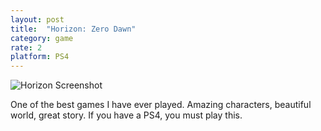 ```yaml
---
layout: post
title:  "Horizon: Zero Dawn"
category: game
rate: 2
platform: PS4
---
```


![Horizon Screenshot](http://rmlewisuk.s3.amazonaws.com/Horizon-Zero-Dawn-_20170311162519.png)

One of the best games I have ever played. Amazing characters, beautiful world, great story. If you have a PS4, you must play this.